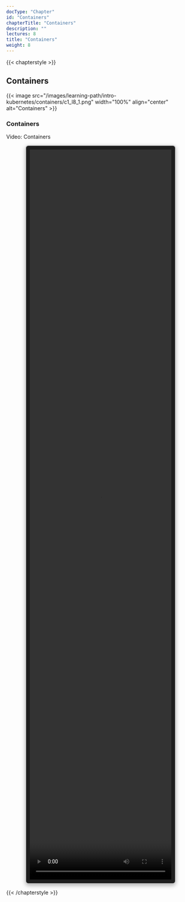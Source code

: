 ```yaml
---
docType: "Chapter"
id: "Containers"
chapterTitle: "Containers"
description: ""
lectures: 8
title: "Containers"
weight: 8
---
```



{{< chapterstyle >}}

<h2 class="chapter-sub-heading">Containers</h2>
{{< image src="/images/learning-path/intro-kubernetes/containers/c1_l8_1.png" width="100%" align="center" alt="Containers" >}}
<h3 class="chapter-sub-heading">Containers</h3>
<p>Video: Containers </p>
<div style="border: 2px solid #ccc; border-radius: 8px; padding: 10px; background-color: #1e1e1e; box-shadow: 0 4px 12px rgba(0,0,0,0.3); margin-top: 1em; margin-bottom: 1em; width: 75%; height:50%; display: block; margin: auto;">
    <video width="100%" height="100%" autoplay controls>
        <source src="https://sos-de-fra-1.exo.io/exoscale-academy/videos/sks_starter_vid4.mp4?1752342051186" type="video/mp4">
        Your browser does not support the video tag.
    </video>
</div>

{{< /chapterstyle >}}
